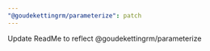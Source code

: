 ```yaml
---
"@goudekettingrm/parameterize": patch
---
```


Update ReadMe to reflect @goudekettingrm/parameterize
